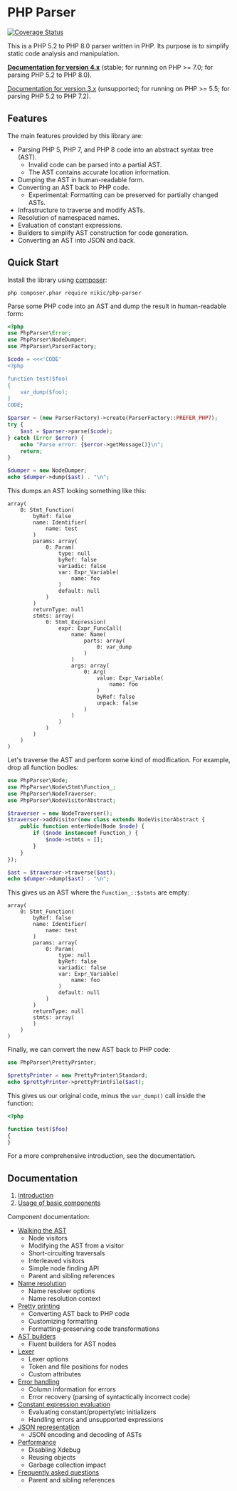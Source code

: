 PHP Parser
==========

[![Coverage Status](https://coveralls.io/repos/github/nikic/PHP-Parser/badge.svg?branch=master)](https://coveralls.io/github/nikic/PHP-Parser?branch=master)

This is a PHP 5.2 to PHP 8.0 parser written in PHP. Its purpose is to simplify static code analysis and
manipulation.

[**Documentation for version 4.x**][doc_master] (stable; for running on PHP >= 7.0; for parsing PHP 5.2 to PHP 8.0).

[Documentation for version 3.x][doc_3_x] (unsupported; for running on PHP >= 5.5; for parsing PHP 5.2 to PHP 7.2).

Features
--------

The main features provided by this library are:

 * Parsing PHP 5, PHP 7, and PHP 8 code into an abstract syntax tree (AST).
   * Invalid code can be parsed into a partial AST.
   * The AST contains accurate location information.
 * Dumping the AST in human-readable form.
 * Converting an AST back to PHP code.
   * Experimental: Formatting can be preserved for partially changed ASTs.
 * Infrastructure to traverse and modify ASTs.
 * Resolution of namespaced names.
 * Evaluation of constant expressions.
 * Builders to simplify AST construction for code generation.
 * Converting an AST into JSON and back.

Quick Start
-----------

Install the library using [composer](https://getcomposer.org):

    php composer.phar require nikic/php-parser

Parse some PHP code into an AST and dump the result in human-readable form:

```php
<?php
use PhpParser\Error;
use PhpParser\NodeDumper;
use PhpParser\ParserFactory;

$code = <<<'CODE'
<?php

function test($foo)
{
    var_dump($foo);
}
CODE;

$parser = (new ParserFactory)->create(ParserFactory::PREFER_PHP7);
try {
    $ast = $parser->parse($code);
} catch (Error $error) {
    echo "Parse error: {$error->getMessage()}\n";
    return;
}

$dumper = new NodeDumper;
echo $dumper->dump($ast) . "\n";
```

This dumps an AST looking something like this:

```
array(
    0: Stmt_Function(
        byRef: false
        name: Identifier(
            name: test
        )
        params: array(
            0: Param(
                type: null
                byRef: false
                variadic: false
                var: Expr_Variable(
                    name: foo
                )
                default: null
            )
        )
        returnType: null
        stmts: array(
            0: Stmt_Expression(
                expr: Expr_FuncCall(
                    name: Name(
                        parts: array(
                            0: var_dump
                        )
                    )
                    args: array(
                        0: Arg(
                            value: Expr_Variable(
                                name: foo
                            )
                            byRef: false
                            unpack: false
                        )
                    )
                )
            )
        )
    )
)
```

Let's traverse the AST and perform some kind of modification. For example, drop all function bodies:

```php
use PhpParser\Node;
use PhpParser\Node\Stmt\Function_;
use PhpParser\NodeTraverser;
use PhpParser\NodeVisitorAbstract;

$traverser = new NodeTraverser();
$traverser->addVisitor(new class extends NodeVisitorAbstract {
    public function enterNode(Node $node) {
        if ($node instanceof Function_) {
            $node->stmts = [];
        }
    }
});

$ast = $traverser->traverse($ast);
echo $dumper->dump($ast) . "\n";
```

This gives us an AST where the `Function_::$stmts` are empty:

```
array(
    0: Stmt_Function(
        byRef: false
        name: Identifier(
            name: test
        )
        params: array(
            0: Param(
                type: null
                byRef: false
                variadic: false
                var: Expr_Variable(
                    name: foo
                )
                default: null
            )
        )
        returnType: null
        stmts: array(
        )
    )
)
```

Finally, we can convert the new AST back to PHP code:

```php
use PhpParser\PrettyPrinter;

$prettyPrinter = new PrettyPrinter\Standard;
echo $prettyPrinter->prettyPrintFile($ast);
```

This gives us our original code, minus the `var_dump()` call inside the function:

```php
<?php

function test($foo)
{
}
```

For a more comprehensive introduction, see the documentation.

Documentation
-------------

 1. [Introduction](doc/0_Introduction.markdown)
 2. [Usage of basic components](doc/2_Usage_of_basic_components.markdown)

Component documentation:

 * [Walking the AST](doc/component/Walking_the_AST.markdown)
   * Node visitors
   * Modifying the AST from a visitor
   * Short-circuiting traversals
   * Interleaved visitors
   * Simple node finding API
   * Parent and sibling references
 * [Name resolution](doc/component/Name_resolution.markdown)
   * Name resolver options
   * Name resolution context
 * [Pretty printing](doc/component/Pretty_printing.markdown)
   * Converting AST back to PHP code
   * Customizing formatting
   * Formatting-preserving code transformations
 * [AST builders](doc/component/AST_builders.markdown)
   * Fluent builders for AST nodes
 * [Lexer](doc/component/Lexer.markdown)
   * Lexer options
   * Token and file positions for nodes
   * Custom attributes
 * [Error handling](doc/component/Error_handling.markdown)
   * Column information for errors
   * Error recovery (parsing of syntactically incorrect code)
 * [Constant expression evaluation](doc/component/Constant_expression_evaluation.markdown)
   * Evaluating constant/property/etc initializers
   * Handling errors and unsupported expressions
 * [JSON representation](doc/component/JSON_representation.markdown)
   * JSON encoding and decoding of ASTs
 * [Performance](doc/component/Performance.markdown)
   * Disabling Xdebug
   * Reusing objects
   * Garbage collection impact
 * [Frequently asked questions](doc/component/FAQ.markdown)
   * Parent and sibling references

 [doc_3_x]: https://github.com/nikic/PHP-Parser/tree/3.x/doc
 [doc_master]: https://github.com/nikic/PHP-Parser/tree/master/doc
